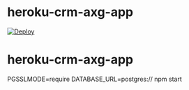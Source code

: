 # heroku-crm-axg-app

[![Deploy](https://www.herokucdn.com/deploy/button.svg)](https://heroku.com/deploy?template=https://github.com/hermy2/heroku-crm-axg-app)

# heroku-crm-axg-app

PGSSLMODE=require DATABASE_URL=postgres:// npm start

